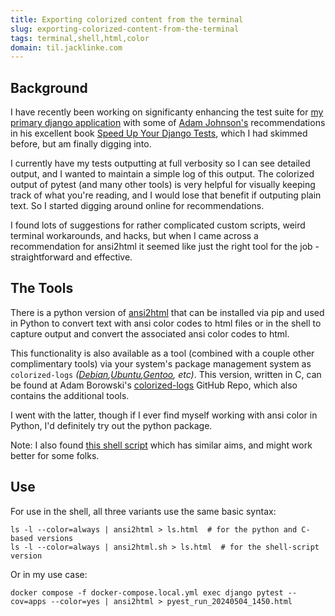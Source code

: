```yaml
---
title: Exporting colorized content from the terminal
slug: exporting-colorized-content-from-the-terminal
tags: terminal,shell,html,color
domain: til.jacklinke.com
---
```


## Background

I have recently been working on significanty enhancing the test suite for [my primary django application](https://www.watervize.com) with some of [Adam Johnson's](https://adamj.eu/) recommendations in his excellent book [Speed Up Your Django Tests](https://adamchainz.gumroad.com/l/suydt), which I had skimmed before, but am finally digging into.

I currently have my tests outputting at full verbosity so I can see detailed output, and I wanted to maintain a simple log of this output. The colorized output of pytest (and many other tools) is very helpful for visually keeping track of what you're reading, and I would lose that benefit if outputing plain text. So I started digging around online for recommendations.

I found lots of suggestions for rather complicated custom scripts, weird terminal workarounds, and hacks, but when I came across a recommendation for ansi2html it seemed like just the right tool for the job - straightforward and effective.

## The Tools

There is a python version of [ansi2html](https://pypi.org/project/ansi2html/) that can be installed via pip and used in Python to convert text with ansi color codes to html files or in the shell to capture output and convert the associated ansi color codes to html.

This functionality is also available as a tool (combined with a couple other complimentary tools) via your system's package management system as `colorized-logs` *([Debian](https://packages.debian.org/source/sid/colorized-logs),[Ubuntu](https://packages.ubuntu.com/search?keywords=colorized-logs),[Gentoo](https://packages.gentoo.org/packages/sys-apps/colorized-logs), etc)*. This version, written in C, can be found at Adam Borowski's [colorized-logs](https://github.com/kilobyte/colorized-logs) GitHub Repo, which also contains the additional tools.

I went with the latter, though if I ever find myself working with ansi color in Python, I'd definitely try out the python package.

Note: I also found [this shell script](https://raw.githubusercontent.com/pixelb/scripts/master/scripts/ansi2html.sh) which has similar aims, and might work better for some folks.

## Use

For use in the shell, all three variants use the same basic syntax:

```shell
ls -l --color=always | ansi2html > ls.html  # for the python and C-based versions
ls -l --color=always | ansi2html.sh > ls.html  # for the shell-script version
```

Or in my use case:

```shell
docker compose -f docker-compose.local.yml exec django pytest --cov=apps --color=yes | ansi2html > pyest_run_20240504_1450.html
```
